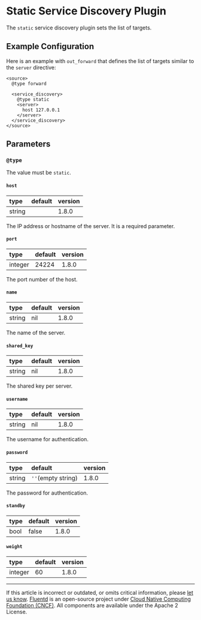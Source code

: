 # Static Service Discovery Plugin

The `static` service discovery plugin sets the list of targets.


## Example Configuration

Here is an example with `out_forward` that defines the list of targets similar
to the `server` directive:

```text
<source>
  @type forward

  <service_discovery>
    @type static
    <server>
      host 127.0.0.1
    </server>
  </service_discovery>
</source>
```

## Parameters


### `@type`

The value must be `static`.


#### `host`

| type   | default  | version |
|:-------|:---------|:--------|
| string |          | 1.8.0  |

The IP address or hostname of the server. It is a required parameter.


#### `port`

| type    | default | version |
|:--------|:--------|:--------|
| integer | 24224   | 1.8.0  |

The port number of the host.


#### `name`

| type   | default | version |
|:-------|:--------|:--------|
| string | nil     | 1.8.0  |

The name of the server.


#### `shared_key`

| type   | default | version |
|:-------|:--------|:--------|
| string | nil     | 1.8.0  |

The shared key per server.


#### `username`

| type   | default  | version |
|:-------|:---------|:--------|
| string | nil      | 1.8.0  |

The username for authentication.


#### `password`

| type   | default                | version |
|:-------|:-----------------------|:--------|
| string | `''`(empty string)     | 1.8.0  |

The password for authentication.


#### `standby`

| type | default | version |
|:-----|:--------|:--------|
| bool | false   | 1.8.0  |


#### `weight`

| type    | default | version |
|:--------|:--------|:--------|
| integer | 60      | 1.8.0  |


------------------------------------------------------------------------

If this article is incorrect or outdated, or omits critical information, please
[let us know](https://github.com/fluent/fluentd-docs-gitbook/issues?state=open).
[Fluentd](http://www.fluentd.org/) is an open-source project under [Cloud Native
Computing Foundation (CNCF)](https://cncf.io/). All components are available
under the Apache 2 License.


